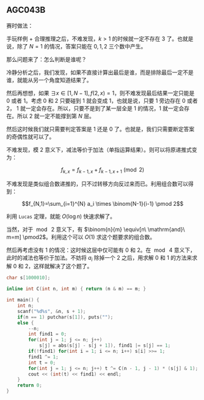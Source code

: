 ## AGC043B

赛时做法：

手玩样例 + 合理推理之后，不难发现，$k>1$ 的时候就一定不存在 $3$ 了。也就是说，除了 $N=1$ 的情况，答案只能在 $0,1,2$ 三个数中产生。

那么问题来了：怎么判断是谁呢？

冷静分析之后，我们发现，如果不直接计算出最后是谁，而是排除最后一定不是谁，就能从另一个角度知道结果了。

然后再想想，如果 $\exists x \in[1, N - 1], f(2,x)=1$，则不难发现最后结果一定只能是 $0$ 或者 $1$。考虑 $0$ 和 $2$ 只要碰到 $1$ 就会变成 $1$，也就是说，只要 $1$ 旁边存在 $0$ 或者 $2$， $1$ 就一定会存在。所以，只要不是到了某一层全是 $1$ 的情况，$1$ 就一定会存在。所以 $2$ 就一定不能撑到第 $N$ 层。

然后这时候我们就只需要判定答案是 $1$ 还是 $0$ 了。也就是，我们只需要断定答案的奇偶性就可以了。

不难发现，模 $2$ 意义下，减法等价于加法（单指运算结果）。则可以将原递推式变为：

$$f_{k,x} = f_{k-1, x} + f_{k-1,x+1} \pmod 2$$

不难发现是类似组合数递推的，只不过转移方向反过来而已。利用组合数可以得到：

$$f_{N,1}=\sum_{i=1}^{N} a_i \times \binom{N-1}{i-1} \pmod 2$$

利用 `Lucas` 定理，就能 $O(\log n)$ 快速求解了。

当然，对于 $\bmod\ 2$ 意义下，有 $\binom{n}{m} \equiv[n\ \mathrm{and}\ m=m] \pmod2$。利用这个可以 $O(1)$ 求这个题要求的组合数。

然后再考虑没有 $1$ 的情况：这时候这层中仅可能有 $0$ 和 $2$。在 $\bmod\ 4$ 意义下，此时的减法也等价于加法。不妨将 $a_i$ 除掉一个 $2$ 之后，用求解 $0$ 和 $1$ 的方法来求解 $0$ 和 $2$，这样就解决了这个题了。

```cpp
char s[1000010];

inline int C(int n, int m) { return (n & m) == m; }

int main() {
	int n;
	scanf("%d%s", &n, s + 1);
	if(n == 1) putchar(s[1]), puts("");
	else {
		--n;
		int find1 = 0;
		for(int j = 1; j <= n; j++)
			s[j] = abs(s[j] - s[j + 1]), find1 |= s[j] == 1;
		if(!find1) for(int i = 1; i <= n; i++) s[i] >>= 1;
		find1 ^= 1;
		int t = 0;
		for(int j = 1; j <= n; j++) t ^= C(n - 1, j - 1) * (s[j] & 1);
		cout << (int(t) << find1) << endl;
	}
	return 0;
}
```